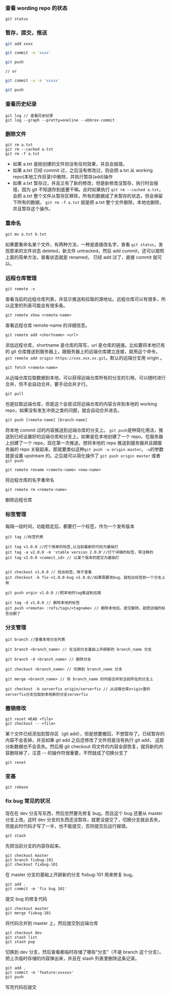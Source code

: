 ### 查看 wording repo 的状态

```
git status
```

### 暂存，提交，推送

```bash
git add xxxx

git commit -m 'xxxx'

git push

// or

git commit -a -m 'xxxxx'

git push

```

### 查看历史纪录

```
git log // 查看历史纪录
git log --graph --pretty=oneline --abbrev-commit
```

### 删除文件

```
git rm a.txt
git rm --cached a.txt
git rm -f a.txt
```

- 如果 a.txt 是刚创建的文件则没有任何效果，并且会报错。
- 如果 a.txt 已经 commit 过，之后没有修改过，则会把 a.txt 从 working repo(本地工作目录)中删除，并执行暂存(add)操作
- 如果 a.txt 暂存过，并且又有了新的修改，但是新修改没暂存，执行时会报错，因为 git 不知道你到底要干嘛。此时如果执行 `git rm --cached a.txt`，会把 a.txt 整个文件从暂存区移除，所有的数据成了未暂存的状态，但会保留下所有的数据。 `git rm -f a.txt` 就是把 a.txt 整个文件删除，本地也删除，并且暂存这个操作。

### 重命名

```
git mv a.txt b.txt
```

如果要重命名某个文件，有两种方法，一种是直接改名字，查看 `git status`，发现原来的文件状态 deleted，新文件 untracked，然后 add commit，还可以按照上面的简单方法，查看状态就是 renamed， 已经 add 过了，直接 commit 就可以。

### 远程仓库管理

```
git remote -v
```

查看当前的远程仓库列表，并显示推送和拉取的源地址。远程仓库可以有很多，所以这里的列表可能会有很多条。

```
git remote show <remote-name>
```

查看远程仓库 remote-name 的详细信息。

```
git remote add <shortname> <url>
```

添加远程仓库，shortname 是仓库的简写，url 是仓库的链接。比如要将本地已有的 git 仓库推送到服务器上，跟服务器上的远端仓库建立连接，就用这个命令，`git remote add origin https://xxx.xxx.xx.git`。默认的远端分支用 origin 。

```
git fetch <remote-name>
```

从远端仓库拉取数据到本地，可以获得远端仓库所有的分支的引用，可以随时进行合并，但不会自动合并，要手动合并才行。

```
git pull
```

也是拉取远端仓库，但是这个会尝试将远端仓库的内容合并到本地的 working repo，如果没有发生冲突之类的问题，就会自动合并进去。

```
git push [remote-name] [branch-name]
```

将本地 commit 过的内容推送到远端仓库的分支上。 `git push`是种简化用法，推送到已经设置好的远端仓库和分支上。如果是在本地创建了一个 repo，在服务器上创建了一个 repo，现在第一次推送，想将本地的 repo 推送到服务器并且跟服务器的 repo 关联起来，那就要类似这种`git push -u origin master`。`-u`的参数就是设置 upstream 的。之后就可以简化操作了 `git push origin master` 或者 `git push`

```
git remote rename <remote-name> <new-name>
```

将远程仓库的名字重命名

```
git remote rm <remote-name>
```

删除远程仓库

### 标签管理

每隔一段时间，功能稳定后，都要打一个标签，作为一个发布版本

```
git tag //标签列表

git tag v1.0.0 //打个简单的标签,以当前最新的代码为基础打
git tag -a v2.0.0 -m 'stable version 2.0.0'//打个详细的标签，带注释的
git tag v2.0.0 <commit_id> // 以某个版本的提交为基础打


git checkout v1.0.0 // 检出标签，用于查看
git checkout -b fix-v1.0.0-bug v1.0.0//如果需要改bug，就检出标签到一个分支上改

git push orgin v1.0.0 //把本地的tag推送到远端

git tag -d v1.0.0 // 删除本地的标签
git push <remote> :refs/tags/<tagname> // 删除本地后，提交删除，就把远端的标签也删了
```

### 分支管理

```
git branch //查看本地分支列表

git branch <branch_name> // 在当前分支基础上开辟新的 branch_name 分支

git branch -d <branch_name> // 删除分支

git checkout <branch_name> // 切换到 branch_name 分支

git merge <branch_name> // 将 branch_name 的内容合并到当前所在的分支上

git checkout -b serverfix origin/serverfix // 从远端仓库origin里的serverfix分支拉取到本地新的分支serverfix
```

### 撤销修改

```
git reset HEAD <file>
git checkout -- <file>
```

某个文件已经添加到暂存区（git add），但是想要撤回，不想暂存了。已经暂存的内容不会丢掉，并且如果 git add 之后还修改了文件但是没有执行 git add， 这部分新数据也不会丢失。然后用 git checkout 将文件的内容全部恢复，就将新的内容删除掉了，注意 -- 的操作符很重要，不然就成了切换分支了

```
git reset
```

### 变基

```
git rebase
```

### fix bug 常见的状况

现在在 dev 分支写东西，然后忽然要先修复 bug，而且这个 bug 还要从 master 分支上改。这时 dev 分支的东西还没暂存，就更没提交了，切换分支就会丢失，但是此时代码才写了一半，也不能提交，否则提交后运行报错。

```
git stash
```

先把当前分支的内容存起来。

```
git checkout master
git branch fixbug-101
git checkout fixbug-101
```

在 master 分支的基础上开辟新的分支 fixbug-101 用来修复 bug。

```
git add .
git commit -m 'fix bug 101'
```

提交 bug 的修复代码

```
git checkout master
git merge fixbug-101
```

将代码合并到 master 上，然后提交到远端仓库

```
git checkout dev
git stash list
git stash pop
```

切换到 dev 分支，然后查看都临时存储了哪些“分支”（不是 branch 这个分支）。把上次临时存储的内容弹出来，并且在 stash 列表里删除这条记录。

```
git add .
git commit -m 'feature:xxxxxx'
git push
```

写完代码后提交
